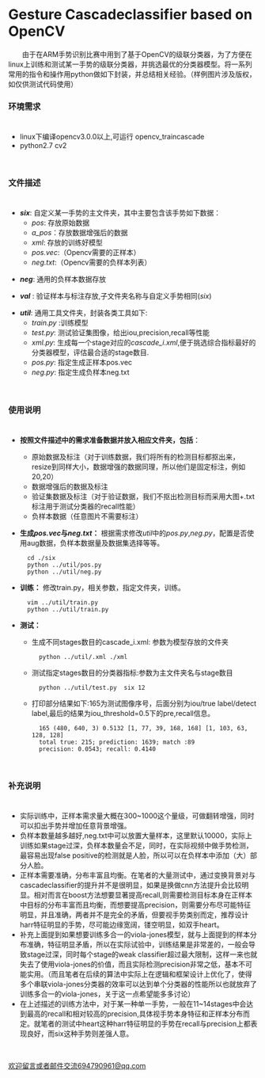 # Gesture Cascadeclassifier based on OpenCV

　　由于在ARM手势识别比赛中用到了基于OpenCV的级联分类器，为了方便在linux上训练和测试某一手势的级联分类器，并挑选最优的分类器模型。将一系列常用的指令和操作用python做如下封装，并总结相关经验。（样例图片涉及版权，如仅供测试代码使用）



### 环境需求
#
- linux下编译opencv3.0.0以上,可运行 opencv_traincascade
- python2.7 cv2
</br>


### 文件描述
#
 	
- ***six***:  自定义某一手势的主文件夹，其中主要包含该手势如下数据：
	- *pos*: 存放原始数据
	- *a_pos*：存放数据增强后的数据 
	- *xml*: 存放的训练好模型
	- *pos.vec*:（Opencv需要的正样本）
	- *neg.txt*:（Opencv需要的负样本列表）
 
* ***neg***: 通用的负样本数据存放

* ***val*** :  验证样本与标注存放,子文件夹名称与自定义手势相同(*six*)

-  ***util***: 通用工具文件夹，封装各类工具如下:
	- *train.py* :训练模型
	- *test.py*: 测试验证集图像，给出iou,precision,recall等性能
	- *xml.py*: 生成每一个stage对应的*cascade_i.xml*,便于挑选综合指标最好的分类器模型，评估最合适的stage数目.
	- *pos.py*: 指定生成正样本pos.vec
	- *neg.py*: 指定生成负样本neg.txt
</br>


### 使用说明
#
- **按照文件描述中的需求准备数据并放入相应文件夹，包括**：
	- 原始数据及标注（对于训练数据，我们将所有的检测目标都抠出来，resize到同样大小，数据增强的数据同理，所以他们是固定标注，例如20,20）
	- 数据增强后的数据及标注
	- 验证集数据及标注（对于验证数据，我们不抠出检测目标而采用大图+.txt标注用于测试分类器的recall性能）
	- 负样本数据（任意图片不需要标注）

- **生成*pos.vec*与*neg.txt*：**
	根据需求修改*util*中的*pos.py*,*neg.py*，配置是否使用aug数据，负样本数据量及数据集选择等等。
	 
		cd ./six
		python ../util/pos.py
    	python ../util/neg.py
	
- **训练：**
	修改train.py，相关参数，指定文件夹，训练。

		vim ../util/train.py
		python ../util/train.py
		
- **测试：**
	- 生成不同stages数目的cascade_i.xml: 参数为模型存放的文件夹
		
			python ../util/.xml ./xml
	
	- 测试指定stages数目的分类器指标:参数为主文件夹名与stage数目
	
			python ../util/test.py  six 12
	
	- 打印部分结果如下:165为测试图像序号，后面分别为iou/true label/detect label,最后的结果为iou_threshold=0.5下的pre,recall信息。
	
			165 (480, 640, 3) 0.5132 [1, 77, 39, 168, 168] [1, 103, 63, 128, 128]
			total true: 215; prediction: 1639; match :89
			precision: 0.0543; recall: 0.4140
</br>			


### 补充说明
# 
- 实际训练中，正样本需求量大概在300~1000这个量级，可做翻转增强，同时可以扣出手势并增加任意背景增强。
- 负样本数量越多越好,neg.txt中可以放置大量样本，这里默认10000，实际上训练如果stage过深，负样本数量会不足，同时，在实际视频中做手势检测，最容易出现false positive的检测就是人脸，所以可以在负样本中添加（大）部分人脸。
- 正样本需要准确，分布丰富且均衡。在笔者的大量测试中，通过变换背景对与cascadeclassifier的提升并不是很明显，如果是换做cnn方法提升会比较明显。相对而言在boost方法想要显著提高recall,则需要检测目标本身在正样本中目标的分布丰富而且均衡，而想要提高precision，则需要分布尽可能特征明显，并且准确，两者并不是完全的矛盾，但要视手势类别而定，推荐设计harr特征明显的手势，尽可能边缘宽阔，镂空明显，如双手heart。
- 补充上面提到如果想要训练多合一的viola-jones模型，就与上面提到的样本分布准确，特征明显矛盾，所以在实际试验中，训练结果是非常差的，一般会导致stage过深，同时每个stage的weak classifier超过最大限制，这样一来也就失去了使用viola-jones的价值，而且实际检测precision非常之低，基本不可能实用。（而且笔者在后续的算法中实际上在逻辑和框架设计上优化了，使得多个串联viola-jones分类器的效率可以达到单个分类器的性能所以也就放弃了训练多合一的viola-jones，关于这一点希望能多多讨论）
- 在上述描述的训练方法中，对于某一种单一手势，一般在11~14stages中会达到最高的recall和相对较高的precision,具体视手势本身特征和正样本分布而定。就笔者的测试中heart这种harr特征明显的手势在recall与precision上都表现良好，而six这种手势则差强人意。
</br>

欢迎留言或者邮件交流694790961@qq.com


			
			
